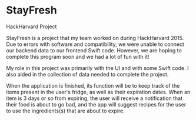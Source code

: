 # StayFresh
HackHarvard Project

StayFresh is a project that my team worked on during HackHarvard 2015.  Due to errors with software and compatibility, we were unable to connect our backend data to our frontend Swift code.  However, we are hoping to complete this program soon and we had a lot of fun with it!

My role in this project was primarily with the UI and with some Swift code.  I also aided in the collection of data needed to complete the project.

When the application is finished, its function will be to keep track of the items present in the user's fridge, as well as their expiration dates.  When an item is 3 days or so from expiring, the user will receive a notification that their food is about to go bad, and the app will suggest recipes for the user to use the ingredients(s) that are about to expire.
